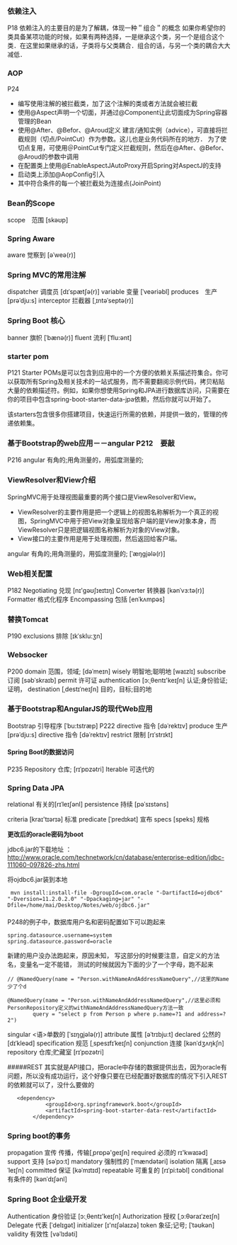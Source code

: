 ### 依赖注入
P18
依赖注入的主要目的是为了解耦，体现一种＂组合＂的概念
如果你希望你的类具备某项功能的时候，如果有两种选择，一是继承这个类，另一个是组合这个类．在这里如果继承的话，子类将与父类耦合．组合的话，与另一个类的耦合大大减低．

### AOP
P24

* 编写使用注解的被拦截类，加了这个注解的类或者方法就会被拦截
* 使用@Aspect声明一个切面，并通过@Component让此切面成为Spring容器管理的Bean
* 使用@After、@Befor、@Aroud定义 建言/通知实例（advice），可直接将拦截规则（切点/PointCut）作为参数。这儿也是业务代码所在的地方．
为了使切点复用，可使用＠PointCut专门定义拦截规则，然后在@After、@Befor、@Aroud的参数中调用
* 在配置类上使用@EnableAspectJAutoProxy开启Spring对AspectJ的支持
* 启动类上添加@AopConfig引入
* 其中符合条件的每一个被拦截处为连接点(JoinPoint)

### Bean的Scope
scope　范围  [skəʊp]

### Spring Aware
aware 觉察到  [əˈweə(r)] 

### Spring MVC的常用注解
dispatcher 调度员 [dɪˈspætʃə(r)] 
variable 变量 [ˈveəriəbl] 
produces　生产 [prəˈdju:s] 
interceptor 拦截器 [ˌɪntəˈseptə(r)]

### Spring  Boot 核心
banner 旗帜 [ˈbænə(r)] 
fluent 流利 [ˈflu:ənt] 

### starter pom
P121
Starter POMs是可以包含到应用中的一个方便的依赖关系描述符集合。你可以获取所有Spring及相关技术的一站式服务，而不需要翻阅示例代码，拷贝粘贴大量的依赖描述符。例如，如果你想使用Spring和JPA进行数据库访问，只需要在你的项目中包含spring-boot-starter-data-jpa依赖，然后你就可以开始了。

该starters包含很多你搭建项目，快速运行所需的依赖，并提供一致的，管理的传递依赖集。

### 基于Bootstrap的web应用－－angular P212　要敲
P216
angular 有角的;用角测量的，用弧度测量的;

### ViewResolver和View介绍
SpringMVC用于处理视图最重要的两个接口是ViewResolver和View。
* ViewResolver的主要作用是把一个逻辑上的视图名称解析为一个真正的视图，SpringMVC中用于把View对象呈现给客户端的是View对象本身，而ViewResolver只是把逻辑视图名称解析为对象的View对象。
* View接口的主要作用是用于处理视图，然后返回给客户端。

angular 有角的;用角测量的，用弧度测量的; [ˈæŋgjələ(r)] 
### Web相关配置
P182
Negotiating 兑现 [nɪ'ɡəʊʃɪeɪtɪŋ]
Converter  转换器  [kənˈvɜ:tə(r)]
Formatter  格式化程序
Encompassing  包括 [enˈkʌmpəs]

### 替换Tomcat
P190
exclusions 排除 [ɪkˈsklu:ʒn] 

### Websocker
P200
domain 范围，领域; [dəˈmeɪn] 
wisely 明智地;聪明地 [waɪzlɪ] 
subscribe 订阅  [səbˈskraɪb] 
permit 许可证
authentication [ɔ:ˌθentɪ'keɪʃn] 认证;身份验证;证明，
destination  [ˌdestɪˈneɪʃn] 目的，目标;目的地
### 基于Bootstrap和AngularJS的现代Web应用
Bootstrap  引导程序  [ˈbu:tstræp]
P222
directive  指令  [dəˈrektɪv] 
produce 生产 [prəˈdju:s] 
directive  指令  [dəˈrektɪv] 
restrict  限制 [rɪˈstrɪkt] 

#### Spring Boot的数据访问 
P235
Repository 仓库; [rɪˈpɒzətri] 
Iterable 可迭代的

### Spring Data JPA
relational 有关的[rɪˈleɪʃənl]
persistence 持续  [pəˈsɪstəns]

criteria [kraɪ'tɪərɪə] 标准
predicate [ˈpredɪkət] 宣布
specs   [speks] 规格

**更改后的oracle密码为boot**

jdbc6.jar的下载地址 ：http://www.oracle.com/technetwork/cn/database/enterprise-edition/jdbc-111060-097826-zhs.html

将ojdbc6.jar装到本地
```
 mvn install:install-file -DgroupId=com.oracle "-DartifactId=ojdbc6" "-Dversion=11.2.0.2.0" "-Dpackaging=jar" "-Dfile=/home/mai/Desktop/Notes/web/ojdbc6.jar"
```
####
P248的例子中，数据库用户名和密码配置如下可以跑起来
```
spring.datasource.username=system
spring.datasource.password=oracle
```
新建的用户没办法跑起来，原因未知，
写这部分的时候要注意，自定义的方法名，变量名一定不能错，
测试的时候就因为下面的少了一个字母，跑不起来
```
// @NamedQuery(name = "Person.withNameAndAddressNameQuery",//这里的Name 少了个d

@NamedQuery(name = "Person.withNameAndAddressNamedQuery",//这里必须和PersonRepository定义的withNameAndAddressNamedQuery方法一致
        query = "select p from Person p where p.name=?1 and address=?2")
```

singular <语>单数的 [ˈsɪŋgjələ(r)] 
attribute 属性  [əˈtrɪbju:t] 
declared 公然的  [dɪˈkleəd]
specification  规范 [ˌspesɪfɪˈkeɪʃn]
conjunction  连接  [kənˈdʒʌŋkʃn] 
repository  仓库;贮藏室   [rɪˈpɒzətri] 


#####REST
其实就是API接口，把oracle中存储的数据提供出去，因为oracle有问题，所以没有成功运行，这个好像只要在已经配置好数据库的情况下引入REST的依赖就可以了，没什么要做的
```
   <dependency>
            <groupId>org.springframework.boot</groupId>
            <artifactId>spring-boot-starter-data-rest</artifactId>
        </dependency>

```
### Spring boot的事务
propagation 宣传 传播，传输[ˌprɒpə'ɡeɪʃn]
required  必须的 rɪ'kwaɪəd]
support  支持 [səˈpɔ:t]
mandatory  强制性的  [ˈmændətəri] 
isolation  隔离  [ˌaɪsəˈleɪʃn] 
committed  保证   [kəˈmɪtɪd]
repeatable  可重复的 [rɪˈpi:təbl] 
conditional  有条件的 [kənˈdɪʃənl]

### Spring Boot 企业级开发
Authentication   身份验证  [ɔ:ˌθentɪ'keɪʃn] 
Authorization 授权  [ˌɔ:θəraɪˈzeɪʃn] 
Delegate 代表 [ˈdelɪgət]
initializer  [ɪ'nɪʃəlaɪzə]
token  象征;记号;   [ˈtəʊkən] 
validity  有效性   [vəˈlɪdəti] 
